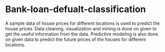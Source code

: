 # Bank-loan-defualt-classification
A sample data of house prices for different locations is used to predict the house prices. Data cleaning, visualization and mining is done on given to get the useful information from the data. Predictive modeling is also done on given data to predict the future prices of the houses for different locations.
